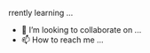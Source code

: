 rrently learning ...
- 💞️ I’m looking to collaborate on ...
- 📫 How to reach me ...

<!---
dvsairam11/dvsairam11 is a ✨ special ✨ repository because its `README.md` (this file) appears on your GitHub profile.
You can click the Preview link to take a look at your changes.
--->
